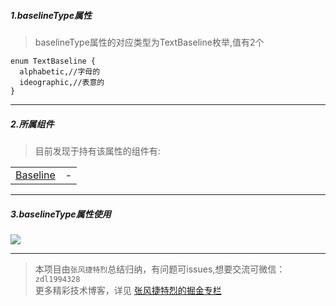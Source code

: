 
##### 1.baselineType属性

> baselineType属性的对应类型为TextBaseline枚举,值有2个

```
enum TextBaseline {
  alphabetic,//字母的
  ideographic,//表意的
}
```

---

##### 2.所属组件

> 目前发现于持有该属性的组件有: 

|   |  |
|---|---|
| [Baseline](https://github.com/FlutterJourney/flutter_widget_unit/blob/master/Flutter组件集/布局组件/RenderObjectWidget/SingleChildRenderObjectWidget/Baseline.md)  |-

---

##### 3.baselineType属性使用


![](https://user-gold-cdn.xitu.io/2019/7/10/16bdb6ed0376491b?w=1736&h=521&f=png&s=51143)


---

>本项目由`张风捷特烈`总结归纳，有问题可issues,想要交流可微信：`zdl1994328`  
更多精彩技术博客，详见 [张风捷特烈的掘金专栏](https://juejin.im/user/5b42c0656fb9a04fe727eb37)